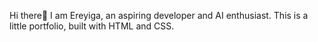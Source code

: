 Hi there👋
I am Ereyiga, an aspiring developer and AI enthusiast.
This is a little portfolio, built with HTML and CSS.
